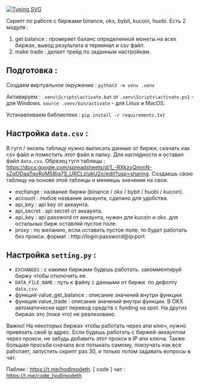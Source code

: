 [![Typing SVG](https://readme-typing-svg.herokuapp.com?color=%2336BCF7&lines=AIO-cex)](https://git.io/typing-svg)

Скрипт по работе с биржами binance, okx, bybit, kucoin, huobi. Есть 2 модуля :
1. get balance : проверяет баланс определенной монеты на всех биржах, вывод результата в терминал и csv файл.
2. make trade : делает трейд по заданным настройкам.

## Подготовка :

Создаем виртуальное окружение :
`python3 -m venv .venv`

Активируем :
`.venv\Scripts\activate.bat` or `.venv\Scripts\activate.ps1` - для Windows.
`source .venv/bin/activate` - для Linux и MacOS.

Устанавливаем библиотеки :
`pip install -r requirements.txt`

## Настройка `data.csv` :

В гугл / эксель таблицу нужно выписать данные от биржи, скачать как csv файл и поместить этот файл в папку. Для наглядности я оставил файл `data.csv`. Образец гугл таблицы : https://docs.google.com/spreadsheets/d/1_-RXkzyQmmN-sZqODaqTqyRoM5Bjq7S_URCLzlukU2o/edit?usp=sharing. Создаешь свою таблицу на основе этой таблицы и меняешь значения на свои.
   - exchange : название биржи (binance / okx / bybit / huobi / kucoin).
   - account : любое название аккаунта, сделано для удобства.
   - api_key : api key от аккаунта.
   - api_secret : api secret от аккаунта.
   - api_key : api password от аккаунта, нужен для kucoin и okx. для остальных бирж оставляй пустое поле.
   - proxy : по желанию, если оставить пустое поле. то будет работать без прокси. формат : http://login:password@ip:port
     
## Настройка `setting.py` :
- `EXCHANGES` : с какими биржами будешь работать. закомментируй биржу чтобы отключить ее.
- `DATA_FILE_NAME` : путь к файлу с данными от биржи. по дефолту `data.csv`.
- функция value_get_balance : описание значений внутри функции.
- функция value_trade : описание значений внутри функции. В OKX автоматически идет перевод средств с funding на spot. На других биржах это (пока что) не реализовано.

Важно! На некоторых биржах чтобы работать через апи ключ, нужно привязать свой ip адрес. Если будешь работать с биржей-аккаунтом через прокси, не забудь добавить этот прокси в IP апи ключа. Также большая просьба сначала все потыкать самому, поизучать как все работает, запустить скрипт раз 30, и только потом задавать вопросы в чат.

Паблик : https://t.me/hodlmodeth. [ code ] чат : https://t.me/code_hodlmodeth
